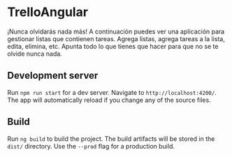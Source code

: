 # TrelloAngular

¡Nunca olvidarás nada más!
A continuación puedes ver una aplicación para gestionar listas que contienen tareas. Agrega listas, agrega tareas a la lista, edita, elimina, etc. 
Apunta todo lo que tienes que hacer para que no se te olvide nunca nada.



## Development server

Run `npm run start` for a dev server. Navigate to `http://localhost:4200/`. The app will automatically reload if you change any of the source files.

## Build

Run `ng build` to build the project. The build artifacts will be stored in the `dist/` directory. Use the `--prod` flag for a production build.
